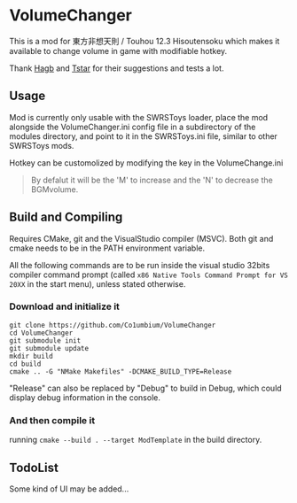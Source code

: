 # VolumeChanger
This is a mod for 東方非想天則 / Touhou 12.3 Hisoutensoku which makes it available to change volume in game with modifiable hotkey.

Thank [Hagb](https://github.com/Hagb) and [Tstar](https://github.com/Tstar00) for their suggestions and tests a lot.
## Usage
Mod is currently only usable with the SWRSToys loader, place the mod alongside the VolumeChanger.ini config file in a subdirectory of the modules directory, and point to it in the SWRSToys.ini file, similar to other SWRSToys mods.

Hotkey can be customolized by modifying the key in the VolumeChange.ini
> By defalut it will be the 'M' to increase and the 'N' to decrease the BGMvolume.

## Build and Compiling
Requires CMake, git and the VisualStudio compiler (MSVC). Both git and cmake needs to be in the PATH environment variable.

All the following commands are to be run inside the visual studio 32bits compiler command prompt (called `x86 Native Tools Command Prompt for VS 20XX` in the start menu), unless stated otherwise.
### Download and initialize it
```
git clone https://github.com/Co1umbium/VolumeChanger
cd VolumeChanger
git submodule init
git submodule update
mkdir build
cd build
cmake .. -G "NMake Makefiles" -DCMAKE_BUILD_TYPE=Release
```
"Release" can also be replaced by "Debug" to build in Debug, which could display debug information in the console.

### And then compile it
running `cmake --build . --target ModTemplate` in the build directory.

## TodoList
Some kind of UI may be added...

